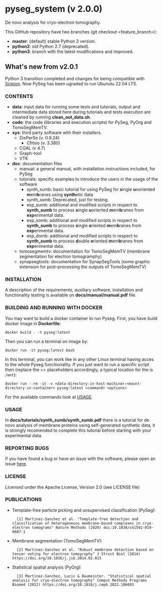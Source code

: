 # pyseg_system (v 2.0.0)
De novo analysis for cryo-electron tomography.

This GitHub repository have two branches (git checkout <feature_branch>):
* **master**: (default) stable Python 3 version.
* **python2**: old Python 2.7 (deprecated).
* **python3**: branch with the latest modifications and improved.

## What's new from v2.0.1
Python 3 transition completed and changes for being compatible with [Scipion](https://github.com/scipion-em/scipion-em-pyseg.git).
Now PySeg has been ugraded to run Ubunutu 22.04 LTS.

### CONTENTS

* **data**: input data for running some tests and tutorials, output and intermediate data stored here during tutorials and tests execution are cleaned by running **clean_out_data.sh**.
* **code**: the code (libraries and execution scripts) for PySeg, PyOrg and TomoSegMemTV.
* **sys**: third party software with their installers.
  + DisPerSe (v. 0.9.24)
    - Cfitsio (v. 3.380)
  + CGAL (v 4.7)
  + Graph-tool 
  + VTK 
* **doc**: documentation files
  + manual: a general manual, with installation instructions included, for PySeg 
  + tutorials: specific examples to introduce the users in the usage of the software
    - synth_sumb: basic tutorial for using PySeg for **s**ingle **u**noriented **m**em**b**ranes using **synth**etic data
    - synth_ssmb: Deprecated, just for testing.
    - exp_sumb: additional and modified scripts in respect to **synth_sumb** to process **s**ingle **u**oriented **m**em**b**ranes from **exp**erimental data.
    - exp_somb: additional and modified scripts in respect to **synth_sumb** to process **s**ingle **o**riented **m**em**b**ranes from **exp**erimental data.
    - exp_domb: additional and modified scripts in respect to **synth_sumb** to process **d**ouble **o**riented **m**em**b**ranes from **exp**erimental data.
  + tomosegmemtv: documentation for TomoSegMemTV (membrane segmentation for electron tomogramphy)
  + synapsegtools: documentation for SynapSegTools (some graphic extension for post-processing the outputs of TomoSegMemTV)

### INSTALLATION

A description of the requirements, auxiliary software, installation and functionality testing is available on **docs/manual/manual.pdf** file. 

### BUILDING AND RUNNING WITH DOCKER
You may want to build a docker container to run Pyseg. First, you have build docker image in **Dockerfile**:
```
docker build . -t pyseg:latest
```
Then you can run a terminal on image by:
```
docker run -it pyseg:latest bash
```
In this terminal, you can work like in any other Linux terminal having acces to the whole Pyseg funcitionality.
If you just want to run a specific script then (replace the <> placeholders accordingly, a typical location for the <mount-directory-in-container> is `/mnt`):
```
docker run --rm -it -v <data-directory-in-host-machine>:<mount-directory-in-container> pyseg:latest <command> <options>
```
For the available commands look at [USAGE](README.md#USAGE).

### USAGE
In **docs/tutorials/synth_sumb/synth_sumb.pdf** there is a tutorial for de novo analysis of membrane proteins using self-generated synthetic data, it is strongly recomended to complete this tutorial before starting with your experimental data.

### REPORTING BUGS

If you have found a bug or have an issue with the software, please open an issue [here](https://github.com/anmartinezs/pyseg_system/wiki).

### LICENSE

Licensed under the Apache License, Version 2.0 (see LICENSE file)

### PUBLICATIONS

* Template-free particle picking and unsupervised classification (PySeg):

        [1] Martinez-Sanchez et al. "Template-free detection and classification of heterogeneous membrane-bound complexes in cryo-electron tomograms" Nature Methods (2020) doi:10.1038/s41592-019-0687-1


* Membrane segmentation (TomoSegMemTV):

        [2] Martinez-Sanchez et al. "Robust membrane detection based on tensor voting for electron tomography" J Struct Biol (2014) https://doi.org/10.1016/j.jsb.2014.02.015
 
* Statistical spatial analysis (PyOrg):

        [3] Martinez-Sanchez, Lucic & Baumeister. "Statistical spatial analysis for cryo-electron tomography" Comput Methods Programs Biomed (2022) https://doi.org/10.1016/j.cmpb.2022.106693


